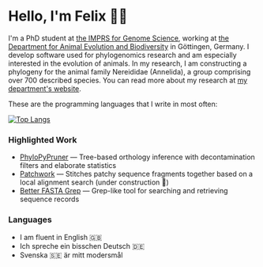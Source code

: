 # Hello, I'm Felix 👋🏻

I'm a PhD student at [the IMPRS for Genome Science](https://www.uni-goettingen.de/de/556628.html), working at
[the Department for Animal Evolution and Biodiversity](https://github.com/Animal-Evolution-and-Biodiversity)
in Göttingen, Germany. I develop software used for phylogenomics research and am especially interested in the evolution of animals.
In my research, I am constructing a phylogeny for the animal family Nereididae (Annelida), a group comprising
over 700 described species. You can read more about my research at [my department's website](https://www.uni-goettingen.de/en/a+phylogenomic+analysis+of+nereididae+%28annelida%29/630219.html).

These are the programming languages that I write in most often:

[![Top Langs](https://github-readme-stats.vercel.app/api/top-langs/?username=fethalen&layout=compact)](https://github.com/fethalen)

### Highlighted Work

- [PhyloPyPruner](https://gitlab.com/fethalen/phylopypruner) — Tree-based orthology inference with decontamination filters and elaborate statistics
- [Patchwork](https://github.com/fethalen/Patchwork) — Stitches patchy sequence fragments together based on a local alignment search (under construction 🚧)
- [Better FASTA Grep](https://github.com/fethalen/better_fasta_grep) — Grep-like tool for searching and retrieving sequence records

### Languages

- I am fluent in English 🇬🇧
- Ich spreche ein bisschen Deutsch 🇩🇪
- Svenska 🇸🇪 är mitt modersmål
